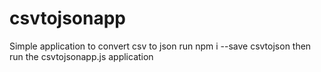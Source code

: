 # csvtojsonapp
Simple application to convert csv to  json
run npm i --save csvtojson
then run the csvtojsonapp.js application
